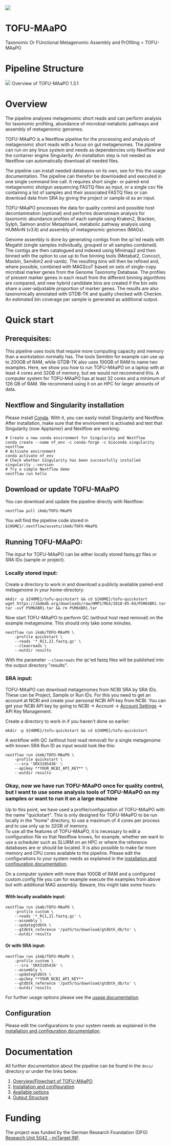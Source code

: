 ![](images/ikmb_bfx_logo.png)

# TOFU-MAaPO

Taxonomic Or FUnctional Metagenomic Assembly and PrOfiling = TOFU-MAaPO 

# Pipeline Structure
![](./images/metawo_overview.png)
Overview of TOFU-MAaPO 1.3.1

# Overview

The pipeline analyses metagenomic short reads and can perform analysis for taxonomic profiling, abundance of microbial metabolic pathways and assembly of metagenomic genomes. 


TOFU-MAaPO is a Nextflow pipeline for the processing and analysis of metagenomic short reads with a focus on gut metagenomes. The pipeline can run on any linux system and needs as dependencies only Nextflow and the container engine Singularity. An installation step is not needed as Nextflow can automatically download all needed files. <br />

The pipeline can install needed databases on its own, see for this the usage documentation. The pipeline can therefor be downloaded and executed in one single command line call. It requires short single- or paired-end metagenomic shotgun sequencing FASTQ files as input, or a single csv file containing a list of samples and their associated FASTQ files or can download data from SRA by giving the project or sample id as an input.<br />

TOFU-MAaPO processes the data for quality control and possible host decontamination (optional) and performs downstream analysis for taxonomic abundance profiles of each sample using Kraken2, Bracken, Sylph, Salmon and/or Metaphlan4, metabolic pathway analysis using HUMAnN (v3.6) and assembly of metagenomic genomes (MAGs).<br />

Genome assembly is done by generating contigs from the qc'ed reads with Megahit (single samples individually, grouped or all samples combined). The contigs are then catalogued and indexed using Minimap2 and then binned with the option to use up to five binning tools (Metabat2, Concoct, Maxbin, Semibin2 and vamb). The resulting bins will then be refined and, where possible, combined with MAGScoT based on sets of single-copy microbial marker genes from the Genome Taxonomy Database. The profiles of present marker genes in each result from the different binning algorithms are compared, and new hybrid candidate bins are created if the bin sets share a user-adjustable proportion of marker genes. The results are also taxonomically annotated with GTDB-TK and quality checked with Checkm. An estimated bin coverage per sample is generated as additional output. <br />

# Quick start
## Prerequisites:
This pipeline uses tools that require more computing capacity and memory than a workstation normally has. The tools Semibin for example can use up to 200GB of RAM, while GTDB-TK also uses 100GB of RAM to name two examples. Here, we show you how to run TOFU-MAaPO on a laptop with at least 4 cores and 32GB of memory, but we would not recommend this. A computer system for TOFU-MAaPO has at least 32 cores and a minimum of 128 GB of RAM. We recommend using it on an HPC for larger amounts of data. <br />

## Nextflow and Singularity installation
Please install [Conda](https://docs.conda.io/projects/conda/en/latest/user-guide/install/index.html). With it, you can easily install Singularity and Nextflow. After installation, make sure that the environment is activated and test that Singularity (now Apptainer) and Nextflow are working:<br />
```
# Create a new conda environment for Singularity and Nextflow
conda create --name nf_env -c conda-forge -c bioconda singularity nextflow
# Activate environment
conda activate nf_env
# Check whether Singularity has been successfully installed
singularity --version
# Try a simple Nextflow demo
nextflow run hello
```

## Download or update TOFU-MAaPO
You can download and update the pipeline directly with Nextflow:<br />
```
nextflow pull ikmb/TOFU-MAaPO
```
You will find the pipeline code stored in `${HOME}/.nextflow/assets/ikmb/TOFU-MAaPO`.<br />


## Running TOFU-MAaPO:
The input for TOFU-MAaPO can be either locally stored fastq.gz files or SRA IDs (sample or project).<br />

### Locally stored input:
Create a directory to work in and download a publicly available paired-end metagenome  in your home-directory:
```
mkdir -p ${HOME}/tofu-quickstart && cd ${HOME}/tofu-quickstart
wget https://ibdmdb.org/downloads/raw/HMP2/MGX/2018-05-04/PSM6XBR1.tar
tar -xvf PSM6XBR1.tar && rm PSM6XBR1.tar
```

Now start TOFU-MAaPO to perform QC (without host read removal) on the example metagenome. This should only take some minutes. <br />
```
nextflow run ikmb/TOFU-MAaPO \
    -profile quickstart \
    --reads '*_R{1,2}.fastq.gz' \
    --cleanreads \
    --outdir results
```
With the parameter `--cleanreads` the qc'ed fastq files will be published into the output directory "results".

### SRA input:

TOFU-MAaPO can download metagenomes from NCBI SRA by SRA IDs. These can be Project, Sample or Run IDs. For this you need to get an account at NCBI and create your personal NCBI API key from NCBI. You can get your NCBI API key by going to NCBI -> Account -> [Account Settings](https://ncbi.nlm.nih.gov/account/settings/) -> API Key Management.

Create a directory to work in if you haven't done so earlier:
```
mkdir -p ${HOME}/tofu-quickstart && cd ${HOME}/tofu-quickstart
```

A workflow with QC (without host read removal) for a single metagenome with known SRA Run ID as input would look like this:

```
nextflow run ikmb/TOFU-MAaPO \
    -profile quickstart \
    ---sra 'SRX3105436' \
    --apikey **YOUR_NCBI_API_KEY** \
    --outdir results
```


### Okay, now we have run TOFU-MAaPO once for quality control, but I want to use some analysis tools of TOFU-MAaPO on my samples or want to run it on a large machine

Up to this point, we have used a profile/configuration of TOFU-MAaPO with the name "quickstart". This is only designed for TOFU-MAaPO to be run locally in the "home" directory, to use a maximum of 4 cores per process and to use only up to 32GB of memory.  
To use all the features of TOFU-MAaPO, it is necessary to edit a configuration file so that Nextflow knows, for example, whether we want to use a scheduler such as SLURM on an HPC or where the reference databases are or should be located. It is also possible to make far more memory and CPU cores available to the pipeline.
Please edit the configurations to your system needs as explained in the [installation and configuration documentation](docs/installation.md).<br />

On a computer system with more than 100GB of RAM and a configured custom.config file you can for example execute the examples from above but with additional MAG assembly. Beware, this might take some hours:
#### With locally available input:
```
nextflow run ikmb/TOFU-MAaPO \
    -profile custom \
    --reads '*_R{1,2}.fastq.gz' \
    --assembly \
    --updategtdbtk \
    --gtdbtk_reference '/path/to/download/gtdbtk_db/to' \
    --outdir results
```

#### Or with SRA input:
```
nextflow run ikmb/TOFU-MAaPO \
    -profile custom \
    ---sra 'SRX3105436' \
    --assembly \
    --updategtdbtk \
    --apikey **YOUR_NCBI_API_KEY**
    --gtdbtk_reference '/path/to/download/gtdbtk_db/to' \
    --outdir results
```

For further usage options please see the [usage documentation](docs/usage.md).<br />

## Configuration
Please edit the configurations to your system needs as explained in the [installation and configuration documentation](docs/installation.md).<br />

# Documentation 

All further documentation about the pipeline can be found in the `docs/` directory or under the links below:

1. [Overview/Flowchart of TOFU-MAaPO](docs/pipeline.md)
2. [Installation and configuration](docs/installation.md)
3. [Available options](docs/usage.md)
4. [Output Structure](docs/output.md)


# Funding

The project was funded by the German Research Foundation (DFG) [Research Unit 5042 - miTarget INF](https://www.mitarget.org/).
